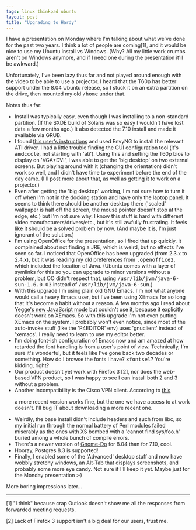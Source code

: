 ```yaml
---
tags: linux thinkpad ubuntu
layout: post
title: "Upgrading to Hardy"
---
```





<p>I have a presentation on Monday where I'm talking about what we've
done for the past two years. I think a lot of people are coming[1],
and it would be nice to use my Ubuntu install vs Windows. (Why? All my
little work crumbs aren't on Windows anymore, and if I need one during
the presentation it'll be awkward.)</p>

<p>Unfortunately, I've been lazy thus far and not played around enough
with the video to be able to use a projector. I heard that the T60p
has better support under the 8.04 Ubuntu release, so I stuck it on an
extra partition on the drive, then mounted my old <tt>/home</tt> under
that.</p>

<p>Notes thus far:</p>

<ul> 

<li>Install was typically easy, even though I was installing to a
  non-standard partition. (If the SXDE build of Solaris was so easy I
  wouldn't have lost data a few months ago.) It also detected the 7.10
  install and made it available via GRUB.</li>

<li>I found 
<a href="http://jwylie.blogspot.com/2008/06/ubuntu-804-on-my-thinkpad-t60p-part-2.html">this user's instructions</a> 
and used EnvyNG to install the relevant ATI driver. I had a little
trouble finding the GUI configuration tool (it's
<tt><b>amd</b>cccle</tt>, not starting with 'ati'). Using this and
setting the T60p bios to display on 'VGA+DVI', I was able to get the
'big desktop' on two external screens. But playing around with it
(changing the orientation) didn't work so well, and I didn't have time
to experiment before the end of the day came. (I'll post more about
that, as well as getting it to work on a projector.)</li>

<li>Even after getting the 'big desktop' working, I'm not sure how to
turn it off when I'm not in the docking station and have only the
laptop panel. It seems to think there should be another desktop there
('scaled' wallpaper is half off the screen, the mouse pointer doesn't
stop at the edge, etc.) but I'm not sure why. I know this stuff is
hard with different video manufacturers/drivers/etc., but it's still
awfully frustrating. It feels like it should be a solved problem by
now. (And maybe it is, I'm just ignorant of the solution.)</li>

<li>I'm using OpenOffice for the presentation, so I fired that up
quickly. It complained about not finding a JRE, which is weird, but no
effects I've seen so far. I noticed that OpenOffice has been
upgraded (from 2.3.x to 2.4.x), but it was reading my old preferences
from <tt>.openoffice2</tt>, which included the location of
Java. (Ubuntu comes with a layer of symlinks for this so you can
upgrade to minor versions without a problem, but OO didn't respect
that, using <tt>/usr/lib/jvm/java-6-sun-1.6.0.03</tt> instead of
<tt>/usr/lib/jvm/java-6-sun</tt>.)</li>

<li>With this upgrade I'm using plain old GNU Emacs. I'm not what
anyone would call a heavy Emacs user, but I've been using XEmacs for
so long that it's become a habit without a reason. A few months ago I
read about 
<a href="http://steve-yegge.blogspot.com/2008/03/js2-mode-new-javascript-mode-for-emacs.html">Yegge's new JavaScript mode</a>
but couldn't use it, because it explicitly doesn't work on XEmacs. So
with this upgrade I'm not even putting XEmacs on the system. I
probably won't even notice, since most of the auto-invoke stuff (like
the 'P4EDITOR' env) uses 'gnuclient' instead of 'xemacs'. I really
need to learn to use my editor better.</li>

<li>I'm doing font-ish configuration of Emacs now and am amazed at how
retarded the font handling is from a user's point of
view. Technically, I'm sure it's wonderful, but it feels like I've
gone back two decades or something. How do I browse the fonts I have?
<tt>xfontsel</tt>? You're kidding, right?</li>

<li>Our product doesn't yet work with Firefox 3 [2], nor does the
web-based VPN product, so I was happy to see I can install both 2 and
3 without a problem.</li>

<li>Another incompatibility is the Cisco VPN client. According to
<a href="http://www.blog.arun-prabha.com/2008/05/01/cisco-vpn-installation-issue-with-ubuntu-804-hardy-heron/">this</a> 

a more recent version works fine, but the one we have access to at
work doesn't. I'll bug IT about downloading a more recent one.</li>

<li>Weirdly, the base install didn't include headers and such from
libc, so my initial run through the normal battery of Perl modules
failed miserably as the ones with XS bombed with a 'cannot find
sys/foo.h' buried among a whole bunch of compile errors.</li>

<li>There's a newer version of <a href="http://do.davebsd.com/">Gnome-Do</a> 
for 8.04 than for 7.10, cool.</li>

<li>Hooray, Postgres 8.3 is supported!</li>

<li>Finally, I enabled some of the 'Advanced' desktop stuff and now have wobbly
stretchy windows, an Alt-Tab that displays screenshots, and probably
some more eye candy. Not sure if I'll keep it yet. Maybe just for the
Monday presentation :-)</li>

</ul>

<p>More boring impressions later...</p>

<hr />

<p>
[1] "I think" because crap Outlook doesn't show me all the responses
from forwarded meeting requests.
</p>

<p>
[2] Lack of Firefox 3 support isn't a big deal for our users, trust me.
</p>


